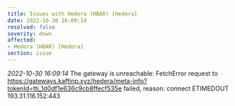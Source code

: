 ```yaml
---
title: Issues with Hedera (HBAR) [Hedera]
date: 2022-10-30 16:09:14
resolved: false
severity: down
affected:
- Hedera (HBAR) [Hedera]
section: issue
---
```


*2022-10-30 16:09:14* The gateway is unreachable: FetchError request to https://gateways.kaffinp.xyz/hedera/meta-info?tokenId=tti_1d0df1e636c9cb8ffecf535e failed, reason: connect ETIMEDOUT 193.31.116.152:443